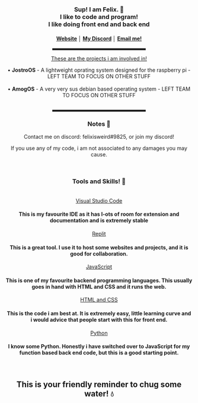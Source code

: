 <div align="center">
    <h3>Sup! I am Felix. 👋<br>I like to code and program! <br> I like doing front end and back end </h3>
    <h4> <a href="felixisweird.com">Website</a> │ <a href="https://discord.gg/ZwxEjKg3gY">My Discord</a> │ <a href="mailto://felixbnt@pm.me">Email me!</h4>
    <hr width="50%" style="height:5px;">
    <p>These are the projects i am involved in!</p>
    <a>• <b>JostroOS</b> - A lightweight oprating system designed for the raspberry pi - LEFT TEAM TO FOCUS ON OTHER STUFF<br></a>
    <br>
    <a>• <b>AmogOS</b> - A very very sus debian based operating system - LEFT TEAM TO FOCUS ON OTHER STUFF<br></a>
    <br>
    <hr width="50%" style="height:5px;">
    <h3>Notes 📝</h3>
    <a> Contact me on discord: felixisweird#9825, or join my discord! <br></a>
    <p> If you use any of my code, i am not associated to any damages you may cause.</p>
    <br>
    <h3> Tools and Skills! 🔨 </h3> 
      <br>
    <a href="https://code.visualstudio.com/">Visual Studio Code</a>
      <h4> This is my favourite IDE as it has l-ots of room for extension and documentation and is extremely stable </h4>
    <a href="https://replit.com/">Replit</a>
      <h4> This is a great tool. I use it to host some websites and projects, and it is good for collaboration. </h4>
    <a href="https://www.javascript.com/">JavaScript</a>
      <h4> This is one of my favourite backend programming languages. This usually goes in hand with HTML and CSS and it runs the web. </h4>
    <a href="https://www.w3.org/standards/webdesign/htmlcss">HTML and CSS</a>
       <h4> This is the code i am best at. It is extremely easy, little learning curve and i would advice that people start with this for front end. </h4>
    <a href="https://www.python.org/">Python</a>
       <h4> I know some Python. Honestly i have switched over to JavaScript for my function based back end code, but this is a good starting point. </h4>
    <br>
    <h2> This is your friendly reminder to chug some water! 💧
  </div>
